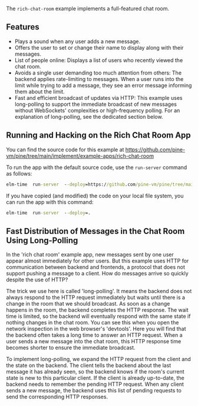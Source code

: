 The `rich-chat-room` example implements a full-featured chat room.

## Features

+ Plays a sound when any user adds a new message.
+ Offers the user to set or change their name to display along with their messages.
+ List of people online: Displays a list of users who recently viewed the chat room.
+ Avoids a single user demanding too much attention from others: The backend applies rate-limiting to messages. When a user runs into the limit while trying to add a message, they see an error message informing them about the limit.
+ Fast and efficient broadcast of updates via HTTP: This example uses long-polling to support the immediate broadcast of new messages without WebSockets' complexities or high-frequency polling. For an explanation of long-polling, see the dedicated section below.

## Running and Hacking on the Rich Chat Room App

You can find the source code for this example at <https://github.com/pine-vm/pine/tree/main/implement/example-apps/rich-chat-room>

To run the app with the default source code, use the `run-server` command as follows:

```cmd
elm-time  run-server  --deploy=https://github.com/pine-vm/pine/tree/main/implement/example-apps/rich-chat-room
```

If you have copied (and modified) the code on your local file system, you can run the app with this command:

```cmd
elm-time  run-server  --deploy=.
```

## Fast Distribution of Messages in the Chat Room Using Long-Polling

In the 'rich chat room' example app, new messages sent by one user appear almost immediately for other users. But this example uses HTTP for communication between backend and frontends, a protocol that does not support pushing a message to a client. How do messages arrive so quickly despite the use of HTTP?

The trick we use here is called 'long-polling'. It means the backend does not always respond to the HTTP request immediately but waits until there is a change in the room that we should broadcast. As soon as a change happens in the room, the backend completes the HTTP response. The wait time is limited, so the backend will eventually respond with the same state if nothing changes in the chat room. You can see this when you open the network inspection in the web browser's 'devtools'. Here you will find that the backend often takes a long time to answer an HTTP request. When a user sends a new message into the chat room, this HTTP response time becomes shorter to ensure the immediate broadcast.

To implement long-polling, we expand the HTTP request from the client and the state on the backend. The client tells the backend about the last message it has already seen, so the backend knows if the room's current state is new to this particular client. If the client is already up-to-date, the backend needs to remember the pending HTTP request. When any client sends a new message, the backend uses this list of pending requests to send the corresponding HTTP responses.
